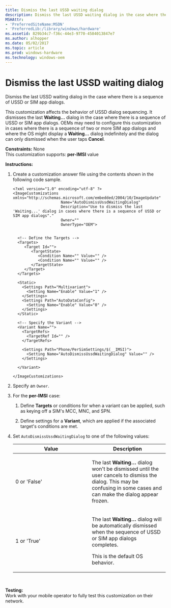 ```yaml
---
title: Dismiss the last USSD waiting dialog
description: Dismiss the last USSD waiting dialog in the case where there is a sequence of USSD or SIM app dialogs.
MSHAttr:
- 'PreferredSiteName:MSDN'
- 'PreferredLib:/library/windows/hardware'
ms.assetid: 829b34c7-f36c-44e3-9770-4584013847e7
ms.author: alhopper
ms.date: 05/02/2017
ms.topic: article
ms.prod: windows-hardware
ms.technology: windows-oem
---
```


# Dismiss the last USSD waiting dialog


Dismiss the last USSD waiting dialog in the case where there is a sequence of USSD or SIM app dialogs.

This customization affects the behavior of USSD dialog sequencing. It dismisses the last **Waiting…** dialog in the case where there is a sequence of USSD or SIM app dialogs. OEMs may need to configure this customization in cases where there is a sequence of two or more SIM app dialogs and where the OS might display a **Waiting…** dialog indefinitely and the dialog can only dismissed when the user taps **Cancel**.

<a href="" id="constraints---none"></a>**Constraints:** None  
This customization supports: **per-IMSI** value

<a href="" id="instructions-"></a>**Instructions:**  
1.  Create a customization answer file using the contents shown in the following code sample.

    ``` syntax
    <?xml version="1.0" encoding="utf-8" ?>  
    <ImageCustomizations xmlns="http://schemas.microsoft.com/embedded/2004/10/ImageUpdate"  
                         Name="AutoDismissUssdWaitingDialog"  
                         Description="Use to dismiss the last 'Waiting...' dialog in cases where there is a sequence of USSD or SIM app dialogs"."  
                         Owner=""  
                         OwnerType="OEM"> 

      
      <!-- Define the Targets --> 
      <Targets>
         <Target Id="">
            <TargetState>
               <Condition Name="" Value="" />
               <Condition Name="" Value="" />
            </TargetState>
         </Target>
      </Targets>
      
      <Static>
        <Settings Path="Multivariant">
          <Setting Name="Enable" Value="1" />
        </Settings>
        <Settings Path="AutoDataConfig">
          <Setting Name="Enable" Value="0" />
        </Settings>
      </Static>

      <!-- Specify the Variant -->
      <Variant Name=""> 
        <TargetRefs>
          <TargetRef Id="" /> 
        </TargetRefs>

        <Settings Path="Phone/PerSimSettings/$(__IMSI)"> 
          <Setting Name="AutoDismissUssdWaitingDialog" Value="" />        
        </Settings>  

      </Variant>

    </ImageCustomizations>
    ```

2.  Specify an `Owner`.

3.  For the **per-IMSI** case:

    1.  Define **Targets** or conditions for when a variant can be applied, such as keying off a SIM's MCC, MNC, and SPN.

    2.  Define settings for a **Variant**, which are applied if the associated target's conditions are met.

4.  Set `AutoDismissUssdWaitingDialog` to one of the following values:

    <table>
    <colgroup>
    <col width="50%" />
    <col width="50%" />
    </colgroup>
    <thead>
    <tr class="header">
    <th>Value</th>
    <th>Description</th>
    </tr>
    </thead>
    <tbody>
    <tr class="odd">
    <td><p>0 or 'False'</p></td>
    <td><p>The last <strong>Waiting…</strong> dialog won't be dismissed until the user cancels to dismiss the dialog. This may be confusing in some cases and can make the dialog appear frozen.</p></td>
    </tr>
    <tr class="even">
    <td><p>1 or 'True'</p></td>
    <td><p>The last <strong>Waiting…</strong> dialog will be automatically dismissed when the sequence of USSD or SIM app dialogs completes.</p>
    <p>This is the default OS behavior.</p></td>
    </tr>
    </tbody>
    </table>

     

<a href="" id="testing-"></a>**Testing:**  
Work with your mobile operator to fully test this customization on their network.

 

 






